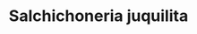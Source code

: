 ---
title: "Salchichoneria juquilita"
url: /cholula-puebla/salchichoneria-juquilita/
shop: Lebensmittel
---